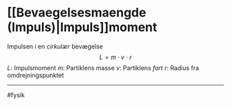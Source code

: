 # [[Bevaegelsesmaengde (Impuls)|Impuls]]moment
Impulsen i en *cirkulær* bevægelse
$$L=m \cdot v \cdot r$$
$L$: Impulsmoment
$m$: Partiklens masse
$v$: Partiklens *fart*
$r$: Radius fra omdrejningspunktet

---
#fysik 